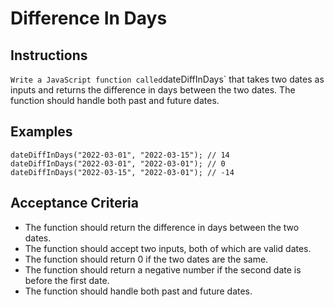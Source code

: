 # Difference In Days

## Instructions

`Write a JavaScript function called`dateDiffInDays` that takes two dates as inputs and returns the difference in days between the two dates. The function should handle both past and future dates.

## Examples

```
dateDiffInDays("2022-03-01", "2022-03-15"); // 14
dateDiffInDays("2022-03-01", "2022-03-01"); // 0
dateDiffInDays("2022-03-15", "2022-03-01"); // -14
```

## Acceptance Criteria

- The function should return the difference in days between the two dates.
- The function should accept two inputs, both of which are valid dates.
- The function should return 0 if the two dates are the same.
- The function should return a negative number if the second date is before the first date.
- The function should handle both past and future dates.

